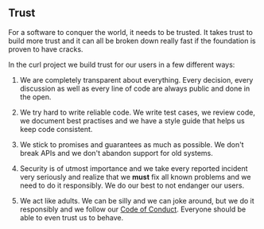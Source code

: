## Trust

For a software to conquer the world, it needs to be trusted. It takes trust to
build more trust and it can all be broken down really fast if the foundation
is proven to have cracks.

In the curl project we build trust for our users in a few different ways:

1. We are completely transparent about everything. Every decision, every
   discussion as well as every line of code are always public and done in the
   open.

2. We try hard to write reliable code. We write test cases, we review code, we
   document best practises and we have a style guide that helps us keep code
   consistent.

3. We stick to promises and guarantees as much as possible. We don't break
   APIs and we don't abandon support for old systems.

4. Security is of utmost importance and we take every reported incident very
   seriously and realize that we **must** fix all known problems and we need
   to do it responsibly. We do our best to not endanger our users.

5. We act like adults. We can be silly and we can joke around, but we do it
   responsibly and we follow our [Code of
   Conduct](opensource-coc.md). Everyone should be able to even trust us to
   behave.
